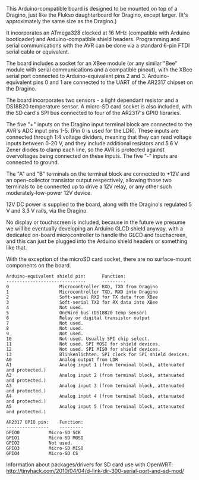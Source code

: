 
This Arduino-compatible board is designed to be mounted on top of a Dragino, just like the Flukso daughterboard for Dragino, except larger. (It's approximately the same size
as the Dragino.)

It incorporates an ATmega328 clocked at 16 MHz (compatible with Arduino bootloader) and Arduino-compatible shield headers. Programming and serial communications with the AVR
can be done via a standard 6-pin FTDI serial cable or equivalent.

The board includes a socket for an XBee module (or any similar "Bee" module with serial communications and a compatible pinout), with the XBee serial port connected to
Arduino-equivalent pins 2 and 3. Arduino-equivalent pins 0 and 1 are connected to the UART of the AR2317 chipset on the Dragino.

The board incorporates two sensors - a light dependant resistor and a DS18B20 temperature sensor. A micro-SD card socket is also included, with the SD card's SPI
bus connected to four of the AR2317's GPIO libraries.

The five "+" inputs on the Dragino input terminal block are connected to the AVR's ADC input pins 1-5. (Pin 0 is used for the LDR). These inputs are connected through
1:4 voltage dividers, meaning that they can read voltage inputs between 0-20 V, and they include additional resistors and 5.6 V Zener diodes to clamp each line, so the
AVR is protected against overvoltages being connected on these inputs. The five "-" inputs are connected to ground.

The "A" and "B" terminals on the terminal block are connected to +12V and an open-collector transistor output respectively, allowing those two terminals to be connected up
to drive a 12V relay, or any other such moderately-low-power 12V device.

12V DC power is supplied to the board, along with the Dragino's regulated 5 V and 3.3 V rails, via the Dragino. 

No display or touchscreen is included, because in the future we presume we will be eventually developing an Arduino GLCD shield anyway, with a dedicated on-board
microcontroller to handle the GLCD and touchscreen, and this can just be plugged into the Arduino shield headers or something like that.

With the exception of the microSD card socket, there are no surface-mount components on the board.

	Arduino-equivalent shield pin:		Function:
	------------------------------		---------
	0					Microcontroller RXD, TXD from Dragino
	1					Microcontroller TXD, RXD into Dragino
	2					Soft-serial RXD for TX data from XBee
	3					Soft-serial TXD for RX data into XBee
	4					Not used.
	5					OneWire bus (DS18B20 temp sensor)
	6					Relay or digital transistor output
	7					Not used.
	8					Not used.
	9					Not used.
	10					Not used. Usually SPI chip select.
	11					Not used. SPI MOSI for shield devices.
	12					Not used. SPI MISO for shield devices.
	13					Blinkenlichten. SPI clock for SPI shield devices.
	A0					Analog output from LDR
	A1					Analog input 1 (from terminal block, attenuated and protected.)
	A2					Analog input 2 (from terminal block, attenuated and protected.)
	A3					Analog input 3 (from terminal block, attenuated and protected.)
	A4					Analog input 4 (from terminal block, attenuated and protected.)
	A5					Analog input 5 (from terminal block, attenuated and protected.)
	
	AR2317 GPIO pin:	Function:
	----------------	---------
	GPIO0			Micro-SD SCK
	GPIO1			Micro-SD MOSI
	GPIO2			Not used.
	GPIO3			Micro-SD MISO
	GPIO4			Micro-SD CS
	
Information about packages/drivers for SD card use with OpenWRT: http://tinyhack.com/2010/04/04/d-link-dir-300-serial-port-and-sd-mod/





